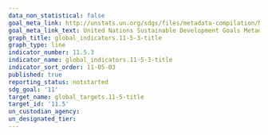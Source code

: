 ```yaml
---
data_non_statistical: false
goal_meta_link: http://unstats.un.org/sdgs/files/metadata-compilation/Metadata-Goal-11.pdf
goal_meta_link_text: United Nations Sustainable Development Goals Metadata (pdf 2066kB)
graph_title: global_indicators.11-5-3-title
graph_type: line
indicator_number: 11.5.3
indicator_name: global_indicators.11-5-3-title
indicator_sort_order: 11-05-03
published: true
reporting_status: notstarted
sdg_goal: '11'
target_name: global_targets.11-5-title
target_id: '11.5'
un_custodian_agency:
un_designated_tier:
---
```

